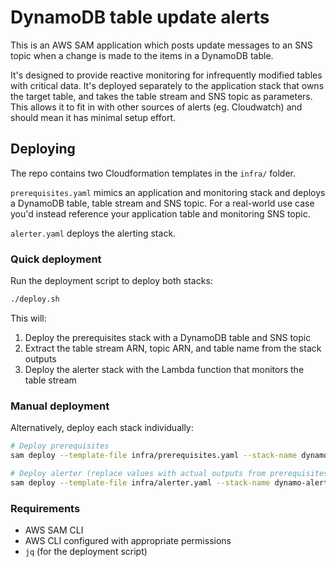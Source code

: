 # DynamoDB table update alerts

This is an AWS SAM application which posts update messages to an SNS topic when a change is made to the items in a DynamoDB table.

It's designed to provide reactive monitoring for infrequently modified tables with critical data.
It's deployed separately to the application stack that owns the target table, and takes the table stream and SNS topic as parameters. This allows it to fit in with other sources of alerts (eg. Cloudwatch) and should mean it has minimal setup effort.

## Deploying

The repo contains two Cloudformation templates in the `infra/` folder.

`prerequisites.yaml` mimics an application and monitoring stack and deploys a DynamoDB table, table stream and SNS topic. For a real-world use case you'd instead reference your application table and monitoring SNS topic.

`alerter.yaml` deploys the alerting stack.

### Quick deployment

Run the deployment script to deploy both stacks:

```bash
./deploy.sh
```

This will:
1. Deploy the prerequisites stack with a DynamoDB table and SNS topic
2. Extract the table stream ARN, topic ARN, and table name from the stack outputs
3. Deploy the alerter stack with the Lambda function that monitors the table stream

### Manual deployment

Alternatively, deploy each stack individually:

```bash
# Deploy prerequisites
sam deploy --template-file infra/prerequisites.yaml --stack-name dynamo-alerts-prerequisites --capabilities CAPABILITY_IAM

# Deploy alerter (replace values with actual outputs from prerequisites stack)
sam deploy --template-file infra/alerter.yaml --stack-name dynamo-alerts-alerter --capabilities CAPABILITY_IAM --parameter-overrides TableStreamArn=<stream-arn> TopicArn=<topic-arn> TableName=<table-name>
```

### Requirements

- AWS SAM CLI
- AWS CLI configured with appropriate permissions
- `jq` (for the deployment script)
